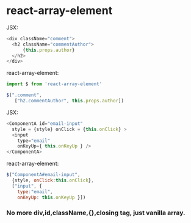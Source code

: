 # react-array-element
JSX:
```js
<div className="comment">
  <h2 className="commentAuthor">
      {this.props.author}
  </h2>
</div>
```
react-array-element:
```js
import $ from 'react-array-element'

$(".comment",
   ["h2.commentAuthor", this.props.author])
```
JSX:

```js
<ComponentA id="email-input"
  style = {style} onClick = {this.onClick} >
  <input
    type="email"
    onKeyUp={ this.onKeyUp } />
</ComponentA>
```
react-array-element:
```js
$("ComponentA#email-input",
  {style, onClick:this.onClick},
  ["input", {
    type:"email",
    onKeyUp: this.onKeyUp }])
```

### No more div,id,className,{},closing tag, just vanilla array.
